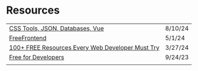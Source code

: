 # Resources

|                                                                                                                                               |         |
| --------------------------------------------------------------------------------------------------------------------------------------------- | ------- |
| [CSS Tools, JSON, Databases, Vue](https://app.daily.dev/posts/css-tools-json-databases-vue-drgayuork)                                         | 8/10/24 |
| [FreeFrontend](https://freefrontend.com/)                                                                                                     | 5/1/24  |
| [100+ FREE Resources Every Web Developer Must Try](https://blog.stackademic.com/100-free-resources-every-web-developer-must-try-2fa9fa499ef5) | 3/27/24 |
| [Free for Developers](https://free-for.dev/#/)                                                                                                | 9/24/23 |
|                                                                                                                                               |         |
